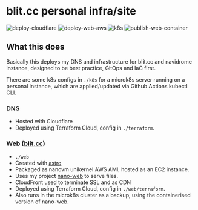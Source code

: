 # blit.cc personal infra/site

![deploy-cloudflare](https://github.com/radiosilence/blit/actions/workflows/deploy-cloudflare.yml/badge.svg) ![deploy-web-aws](https://github.com/radiosilence/blit/actions/workflows/deploy-web-aws.yml/badge.svg) ![k8s](https://github.com/radiosilence/blit/actions/workflows/k8s.yml/badge.svg)
![publish-web-container](https://github.com/radiosilence/blit/actions/workflows/publish-web-container.yml/badge.svg)

## What this does

Basically this deploys my DNS and infrastructure for blit.cc and navidrome instance, designed to be best practice, GitOps and IaC first.

There are some k8s configs in `./k8s` for a microk8s server running on a personal instance, which are applied/updated via Github Actions kubectl CLI.

### DNS

- Hosted with Cloudflare
- Deployed using Terraform Cloud, config in `./terraform`.

### Web ([blit.cc](https://blit.cc))

- `./web`
- Created with [astro](https://astro.build/)
- Packaged as nanovm unikernel AWS AMI, hosted as an EC2 instance.
- Uses my project [nano-web](https://github.com/radiosilence/nano-web) to serve files.
- CloudFront used to terminate SSL and as CDN
- Deployed using Terraform Cloud, config in `./web/terraform`.
- Also runs in the microk8s cluster as a backup, using the containerised version of nano-web.
